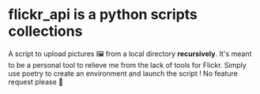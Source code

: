 # flickr_api is a python scripts collections

A script to upload pictures 🖼️ from a local directory **recursively**.
It's meant to be a personal tool to relieve me from the lack of tools for Flickr.
Simply use poetry to create an environment and launch the script !
No feature request please 🙏

